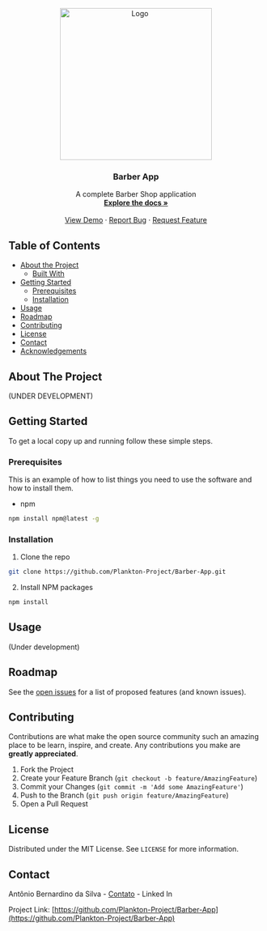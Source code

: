 

<p align="center">
  <a href="https://github.com/Plankton-Project/Barber-App">
    <img src="https://i.imgur.com/RtOfiFQ.png" alt="Logo" width="300" height="300">
  </a>

  <h3 align="center">Barber App</h3>

  <p align="center">
    A complete Barber Shop application
    <br />
    <a href="https://github.com/Plankton-Project/Barber-App"><strong>Explore the docs »</strong></a>
    <br />
    <br />
    <a href="https://github.com/Plankton-Project/Barber-App">View Demo</a>
    ·
    <a href="https://github.com/Plankton-Project/Barber-App/issues">Report Bug</a>
    ·
    <a href="https://github.com/Plankton-Project/Barber-App/issues">Request Feature</a>
  </p>
</p>



<!-- TABLE OF CONTENTS -->
## Table of Contents

* [About the Project](#about-the-project)
  * [Built With](#built-with)
* [Getting Started](#getting-started)
  * [Prerequisites](#prerequisites)
  * [Installation](#installation)
* [Usage](#usage)
* [Roadmap](#roadmap)
* [Contributing](#contributing)
* [License](#license)
* [Contact](#contact)
* [Acknowledgements](#acknowledgements)


## About The Project
(UNDER DEVELOPMENT)

<!-- GETTING STARTED -->
## Getting Started

To get a local copy up and running follow these simple steps.

### Prerequisites

This is an example of how to list things you need to use the software and how to install them.
* npm
```sh
npm install npm@latest -g
```

### Installation

1. Clone the repo
```sh
git clone https://github.com/Plankton-Project/Barber-App.git
```
2. Install NPM packages
```sh
npm install
```



<!-- USAGE EXAMPLES -->
## Usage
(Under development)



<!-- ROADMAP -->
## Roadmap

See the [open issues](https://github.com/Plankton-Project/Barber-App/issues) for a list of proposed features (and known issues).



<!-- CONTRIBUTING -->
## Contributing

Contributions are what make the open source community such an amazing place to be learn, inspire, and create. Any contributions you make are **greatly appreciated**.

1. Fork the Project
2. Create your Feature Branch (`git checkout -b feature/AmazingFeature`)
3. Commit your Changes (`git commit -m 'Add some AmazingFeature'`)
4. Push to the Branch (`git push origin feature/AmazingFeature`)
5. Open a Pull Request



<!-- LICENSE -->
## License

Distributed under the MIT License. See `LICENSE` for more information.



<!-- CONTACT -->
## Contact

Antônio Bernardino da Silva - [Contato](https://www.linkedin.com/in/tony-silva/) - Linked In

Project Link: [https://github.com/Plankton-Project/Barber-App](https://github.com/Plankton-Project/Barber-App)


